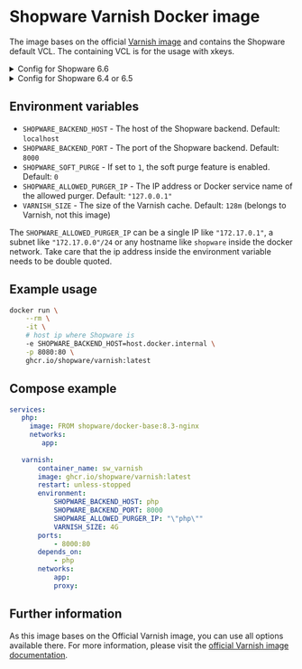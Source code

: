 # Shopware Varnish Docker image

The image bases on the official [Varnish image](https://hub.docker.com/_/varnish) and contains the Shopware default VCL.
The containing VCL is for the usage with xkeys.

<details>
  <summary>Config for Shopware 6.6</summary>

```yaml
# config/packages/varnish.yaml

shopware:
    # Cache tagging must be disabled with xkey config
    cache:
        tagging:
            each_config: false
            each_snippet: false
            each_theme_config: false

    http_cache:
        reverse_proxy:
            enabled: true
            use_varnish_xkey: true
            hosts:
                # address to this varnish container or all varnish containers
                - localhost
                # - varnish
```

</details>

<details>
  <summary>Config for Shopware 6.4 or 6.5</summary>

```yaml
# config/packages/varnish.yaml

storefront:
    reverse_proxy:
        enabled: true
        use_varnish_xkey: true
        hosts:
            # address to this varnish container or all varnish containers
            - localhost
```

</details>


## Environment variables

- `SHOPWARE_BACKEND_HOST` - The host of the Shopware backend. Default: `localhost`
- `SHOPWARE_BACKEND_PORT` - The port of the Shopware backend. Default: `8000`
- `SHOPWARE_SOFT_PURGE` - If set to `1`, the soft purge feature is enabled. Default: `0`
- `SHOPWARE_ALLOWED_PURGER_IP` - The IP address or Docker service name of the allowed purger. Default: `"127.0.0.1"`
- `VARNISH_SIZE` - The size of the Varnish cache. Default: `128m` (belongs to Varnish, not this image)

The `SHOPWARE_ALLOWED_PURGER_IP` can be a single IP like `"172.17.0.1"`, a subnet like `"172.17.0.0"/24` or any hostname like `shopware` inside the docker network. Take care that the ip address inside the environment variable needs to be double quoted.



## Example usage

```bash
docker run \
    --rm \
    -it \
    # host ip where Shopware is
    -e SHOPWARE_BACKEND_HOST=host.docker.internal \
    -p 8080:80 \
    ghcr.io/shopware/varnish:latest
```


## Compose example
```yaml
services:
   php:
     image: FROM shopware/docker-base:8.3-nginx
     networks:
        app:
     
   varnish:
       container_name: sw_varnish
       image: ghcr.io/shopware/varnish:latest
       restart: unless-stopped
       environment:
           SHOPWARE_BACKEND_HOST: php
           SHOPWARE_BACKEND_PORT: 8000
           SHOPWARE_ALLOWED_PURGER_IP: "\"php\""
           VARNISH_SIZE: 4G
       ports:
           - 8000:80
       depends_on:
           - php
       networks:
           app:
           proxy:
```

## Further information

As this image bases on the Official Varnish image, you can use all options available there. For more information, please visit the [official Varnish image documentation](https://hub.docker.com/_/varnish).
